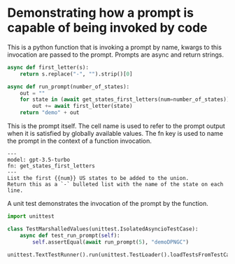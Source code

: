 # Demonstrating how a prompt is capable of being invoked by code

This is a python function that is invoking a prompt by name, kwargs to this
invocation are passed to the prompt. Prompts are async and return strings.
```python (run_prompt_cell)
async def first_letter(s):
    return s.replace("-", "").strip()[0]

async def run_prompt(number_of_states):
    out = ""
    for state in (await get_states_first_letters(num=number_of_states)).split('\n'):
        out += await first_letter(state)
    return "demo" + out
```

This is the prompt itself. The cell name is used to refer to the prompt output when it is satisfied
by globally available values. The fn key is used to name the prompt in the context of a function invocation.
```prompt (states)
---
model: gpt-3.5-turbo
fn: get_states_first_letters
---
List the first {{num}} US states to be added to the union.
Return this as a `-` bulleted list with the name of the state on each line.
```

A unit test demonstrates the invocation of the prompt by the function.
```python (entry)
import unittest

class TestMarshalledValues(unittest.IsolatedAsyncioTestCase):
    async def test_run_prompt(self):
        self.assertEqual(await run_prompt(5), "demoDPNGC")

unittest.TextTestRunner().run(unittest.TestLoader().loadTestsFromTestCase(TestMarshalledValues))
```
